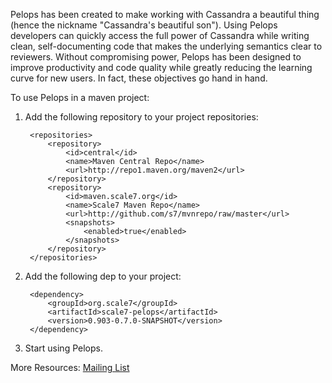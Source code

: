 Pelops has been created to make working with Cassandra a beautiful thing (hence the nickname "Cassandra's beautiful son").
Using Pelops developers can quickly access the full power of Cassandra while writing clean, self-documenting code that
makes the underlying semantics clear to reviewers. Without compromising power, Pelops has been designed to improve
productivity and code quality while greatly reducing the learning curve for new users. In fact, these objectives go
hand in hand.

To use Pelops in a maven project:

1. Add the following repository to your project repositories:

		<repositories>
			<repository>
				<id>central</id>
				<name>Maven Central Repo</name>
				<url>http://repo1.maven.org/maven2</url>
			</repository>
			<repository>
				<id>maven.scale7.org</id>
				<name>Scale7 Maven Repo</name>
				<url>http://github.com/s7/mvnrepo/raw/master</url>
				<snapshots>
					<enabled>true</enabled>
				</snapshots>
			</repository>
		</repositories>

2. Add the following dep to your project:

		<dependency>
			<groupId>org.scale7</groupId>
			<artifactId>scale7-pelops</artifactId>
			<version>0.903-0.7.0-SNAPSHOT</version>
		</dependency>

3. Start using Pelops.


More Resources:
[Mailing List](http://groups.google.com/group/scale7)